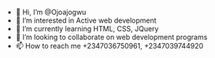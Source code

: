 - 👋 Hi, I’m @Ojoajogwu
- 👀 I’m interested in Active web development
- 🌱 I’m currently learning HTML, CSS, JQuery
- 💞️ I’m looking to collaborate on web development programs
- 📫 How to reach me +2347036750961, +2347039744920

<!---
Ojoajogwu/Ojoajogwu is a ✨ special ✨ repository because its `README.md` (this file) appears on your GitHub profile.
You can click the Preview link to take a look at your changes.
--->

